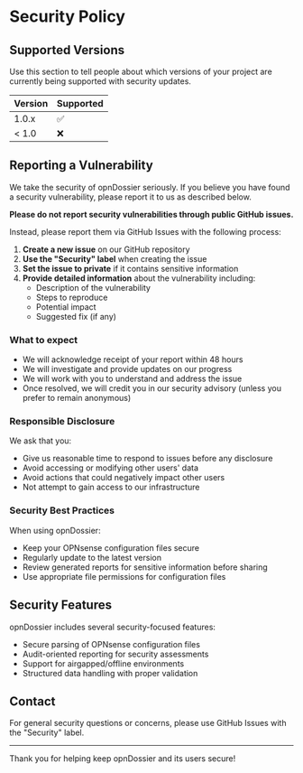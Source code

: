 # Security Policy

## Supported Versions

Use this section to tell people about which versions of your project are currently being supported with security updates.

| Version | Supported          |
| ------- | ------------------ |
| 1.0.x   | :white_check_mark: |
| < 1.0   | :x:                |

## Reporting a Vulnerability

We take the security of opnDossier seriously. If you believe you have found a security vulnerability, please report it to us as described below.

**Please do not report security vulnerabilities through public GitHub issues.**

Instead, please report them via GitHub Issues with the following process:

1. **Create a new issue** on our GitHub repository
2. **Use the "Security" label** when creating the issue
3. **Set the issue to private** if it contains sensitive information
4. **Provide detailed information** about the vulnerability including:
   - Description of the vulnerability
   - Steps to reproduce
   - Potential impact
   - Suggested fix (if any)

### What to expect

- We will acknowledge receipt of your report within 48 hours
- We will investigate and provide updates on our progress
- We will work with you to understand and address the issue
- Once resolved, we will credit you in our security advisory (unless you prefer to remain anonymous)

### Responsible Disclosure

We ask that you:

- Give us reasonable time to respond to issues before any disclosure
- Avoid accessing or modifying other users' data
- Avoid actions that could negatively impact other users
- Not attempt to gain access to our infrastructure

### Security Best Practices

When using opnDossier:

- Keep your OPNsense configuration files secure
- Regularly update to the latest version
- Review generated reports for sensitive information before sharing
- Use appropriate file permissions for configuration files

## Security Features

opnDossier includes several security-focused features:

- Secure parsing of OPNsense configuration files
- Audit-oriented reporting for security assessments
- Support for airgapped/offline environments
- Structured data handling with proper validation

## Contact

For general security questions or concerns, please use GitHub Issues with the "Security" label.

---

Thank you for helping keep opnDossier and its users secure!

